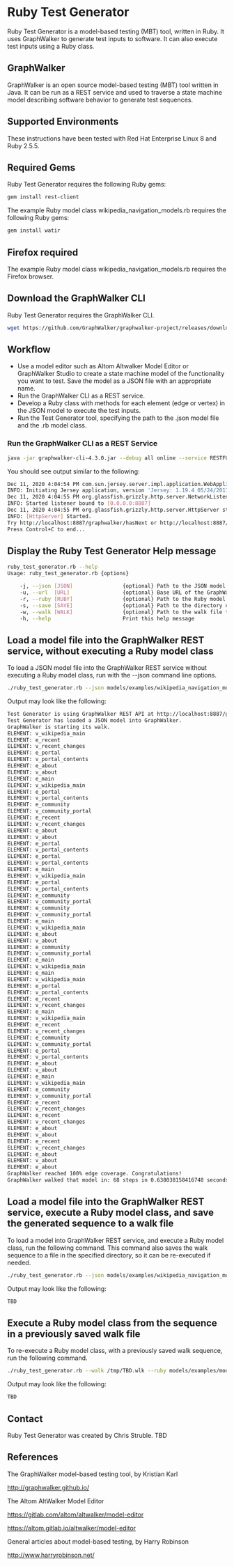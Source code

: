 # Ruby Test Generator
Ruby Test Generator is a model-based testing (MBT) tool, written in Ruby. It uses GraphWalker to generate test inputs to software. It can also execute test inputs using a Ruby class.

## GraphWalker
GraphWalker is an open source model-based testing (MBT) tool written in Java. It can be run as a REST service and used to traverse a state machine model describing software behavior to generate test sequences.

## Supported Environments
These instructions have been tested with Red Hat Enterprise Linux 8 and Ruby 2.5.5. 

## Required Gems
Ruby Test Generator requires the following Ruby gems: 
```bash
gem install rest-client
```

The example Ruby model class wikipedia_navigation_models.rb requires the following Ruby gems:
```bash
gem install watir
```

## Firefox required
The example Ruby model class wikipedia_navigation_models.rb requires the Firefox browser.

## Download the GraphWalker CLI
Ruby Test Generator requires the GraphWalker CLI.
```bash
wget https://github.com/GraphWalker/graphwalker-project/releases/download/4.3.0/graphwalker-cli-4.3.0.jar
```

## Workflow
* Use a model editor such as Altom Altwalker Model Editor or GraphWalker Studio to create a state machine model of the functionality you want to test. Save the model as a JSON file with an appropriate name.
* Run the GraphWalker CLI as a REST service.
* Develop a Ruby class with methods for each element (edge or vertex) in the JSON model to execute the test inputs.
* Run the Test Generator tool, specifying the path to the .json model file and the .rb model class.

### Run the GraphWalker CLI as a REST Service
```bash
java -jar graphwalker-cli-4.3.0.jar --debug all online --service RESTFUL
```
You should see output similar to the following:
```bash
Dec 11, 2020 4:04:54 PM com.sun.jersey.server.impl.application.WebApplicationImpl _initiate
INFO: Initiating Jersey application, version 'Jersey: 1.19.4 05/24/2017 03:20 PM'
Dec 11, 2020 4:04:55 PM org.glassfish.grizzly.http.server.NetworkListener start
INFO: Started listener bound to [0.0.0.0:8887]
Dec 11, 2020 4:04:55 PM org.glassfish.grizzly.http.server.HttpServer start
INFO: [HttpServer] Started.
Try http://localhost:8887/graphwalker/hasNext or http://localhost:8887/graphwalker/getNext
Press Control+C to end...
```

## Display the Ruby Test Generator Help message

```bash
ruby_test_generator.rb --help
Usage: ruby_test_generator.rb {options}

    -j, --json [JSON]                {optional} Path to the JSON model file to be loaded into GraphWalker (.json)
    -u, --url  [URL]                 {optional} Base URL of the GraphWalker REST API
    -r, --ruby [RUBY]                {optional} Path to the Ruby model class file to be executed (.rb)
    -s, --save [SAVE]                {optional} Path to the directory of the walk file to be saved
    -w, --walk [WALK]                {optional} Path to the walk file to be executed (.wlk)
    -h, --help                       Print this help message
```

## Load a model file into the GraphWalker REST service, without executing a Ruby model class

To load a JSON model file into the GraphWalker REST service without executing a Ruby model class, run with the --json command line options.

```bash
./ruby_test_generator.rb --json models/examples/wikipedia_navigation_models.json
```
Output may look like the following:

```bash
Test Generator is using GraphWalker REST API at http://localhost:8887/graphwalker.
Test Generator has loaded a JSON model into GraphWalker.
GraphWalker is starting its walk.
ELEMENT: v_wikipedia_main
ELEMENT: e_recent
ELEMENT: v_recent_changes
ELEMENT: e_portal
ELEMENT: v_portal_contents
ELEMENT: e_about
ELEMENT: v_about
ELEMENT: e_main
ELEMENT: v_wikipedia_main
ELEMENT: e_portal
ELEMENT: v_portal_contents
ELEMENT: e_community
ELEMENT: v_community_portal
ELEMENT: e_recent
ELEMENT: v_recent_changes
ELEMENT: e_about
ELEMENT: v_about
ELEMENT: e_portal
ELEMENT: v_portal_contents
ELEMENT: e_portal
ELEMENT: v_portal_contents
ELEMENT: e_main
ELEMENT: v_wikipedia_main
ELEMENT: e_portal
ELEMENT: v_portal_contents
ELEMENT: e_community
ELEMENT: v_community_portal
ELEMENT: e_community
ELEMENT: v_community_portal
ELEMENT: e_main
ELEMENT: v_wikipedia_main
ELEMENT: e_about
ELEMENT: v_about
ELEMENT: e_community
ELEMENT: v_community_portal
ELEMENT: e_main
ELEMENT: v_wikipedia_main
ELEMENT: e_main
ELEMENT: v_wikipedia_main
ELEMENT: e_portal
ELEMENT: v_portal_contents
ELEMENT: e_recent
ELEMENT: v_recent_changes
ELEMENT: e_main
ELEMENT: v_wikipedia_main
ELEMENT: e_recent
ELEMENT: v_recent_changes
ELEMENT: e_community
ELEMENT: v_community_portal
ELEMENT: e_portal
ELEMENT: v_portal_contents
ELEMENT: e_about
ELEMENT: v_about
ELEMENT: e_main
ELEMENT: v_wikipedia_main
ELEMENT: e_community
ELEMENT: v_community_portal
ELEMENT: e_recent
ELEMENT: v_recent_changes
ELEMENT: e_recent
ELEMENT: v_recent_changes
ELEMENT: e_about
ELEMENT: v_about
ELEMENT: e_recent
ELEMENT: v_recent_changes
ELEMENT: e_about
ELEMENT: v_about
ELEMENT: e_about
GraphWalker reached 100% edge coverage. Congratulations!
GraphWalker walked that model in: 68 steps in 0.638038158416748 seconds.

```

## Load a model file into the GraphWalker REST service, execute a Ruby model class, and save the generated sequence to a walk file

To load a model into GraphWalker REST service, and execute a Ruby model class, run the following command. This command also saves the walk sequence to a file in the specified directory, so it can be re-executed if needed.

```bash
./ruby_test_generator.rb --json models/examples/wikipedia_navigation_models.json --ruby models/examples/wikipedia_navigation_models.rb  --save /tmp
```

Output may look like the following:

```bash
TBD
```

## Execute a Ruby model class from the sequence in a previously saved walk file

To re-execute a Ruby model class, with a previously saved walk sequence, run the following command.

```bash
./ruby_test_generator.rb --walk /tmp/TBD.wlk --ruby models/examples/model_example_wikipedia.rb
```

Output may look like the following:

```bash
TBD
```

## Contact

Ruby Test Generator was created by Chris Struble.
TBD

## References
The GraphWalker model-based testing tool, by Kristian Karl

http://graphwalker.github.io/

The Altom AltWalker Model Editor

https://gitlab.com/altom/altwalker/model-editor

https://altom.gitlab.io/altwalker/model-editor

General articles about model-based testing, by Harry Robinson

http://www.harryrobinson.net/